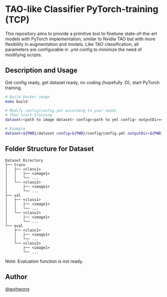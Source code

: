 # TAO-like Classifier PyTorch-training (TCP)
This repository aims to provide a primitive tool to finetune state-of-the-art models with PyTorch implementation, similar to Nvidia TAO but with more flexibility in augmentation and models. Like TAO classification, all parameters are configurable in .yml config to minimize the need of modifying scripts.

## Description and Usage
Get config ready, get dataset ready, no coding (hopefully :D), start PyTorch training.

```bash
# Build Docker image
make build

# Modify config/config.yml according to your needs
# Then start training
dataset=<path to image dataset> config=<path to yml config> outputDir=<path to output folder> make train

# Example
dataset=${PWD}/dataset config=${PWD}/config/config.yml outputDir=${PWD}/results make train
```

## Folder Structure for Dataset
```
Dataset Directory
├── train
│   ├── <class1>
│   │   ├── <image1>
│   │   └── ...
│   └── <class2>
│       ├── <image1>
│       └── ...
├── val
│   ├── <class1>
│   │   ├── <image1>
│   │   └── ...
│   └── <class2>
│       ├── <image1>
│       └── ...
└── eval
    ├── <class1>
    │   ├── <image1>
    │   └── ...
    └── <class2>
        ├── <image1>
        └── ...
```

Note: Evaluation function is not ready.

## Author
[@wyhwong](https://github.com/wyhwong)
